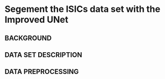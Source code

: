 # Segement the ISICs data set with the Improved UNet

## BACKGROUND

## DATA SET DESCRIPTION

## DATA PREPROCESSING